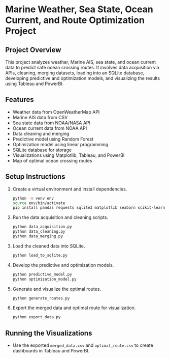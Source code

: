 # Marine Weather, Sea State, Ocean Current, and Route Optimization Project

## Project Overview
This project analyzes weather, Marine AIS, sea state, and ocean current data to predict safe ocean crossing routes. It involves data acquisition via APIs, cleaning, merging datasets, loading into an SQLite database, developing predictive and optimization models, and visualizing the results using Tableau and PowerBI.

## Features
- Weather data from OpenWeatherMap API
- Marine AIS data from CSV
- Sea state data from NOAA/NASA API
- Ocean current data from NOAA API
- Data cleaning and merging
- Predictive model using Random Forest
- Optimization model using linear programming
- SQLite database for storage
- Visualizations using Matplotlib, Tableau, and PowerBI
- Map of optimal ocean crossing routes

## Setup Instructions
1. Create a virtual environment and install dependencies.
    ```bash
    python -m venv env
    source env/bin/activate
    pip install pandas requests sqlite3 matplotlib seaborn scikit-learn pulp geopandas shapely contextily
    ```
2. Run the data acquisition and cleaning scripts.
    ```bash
    python data_acquisition.py
    python data_cleaning.py
    python data_merging.py
    ```
3. Load the cleaned data into SQLite.
    ```bash
    python load_to_sqlite.py
    ```
4. Develop the predictive and optimization models.
    ```bash
    python predictive_model.py
    python optimization_model.py
    ```
5. Generate and visualize the optimal routes.
    ```bash
    python generate_routes.py
    ```
6. Export the merged data and optimal route for visualization.
    ```bash
    python export_data.py
    ```

## Running the Visualizations
- Use the exported `merged_data.csv` and `optimal_route.csv` to create dashboards in Tableau and PowerBI.
